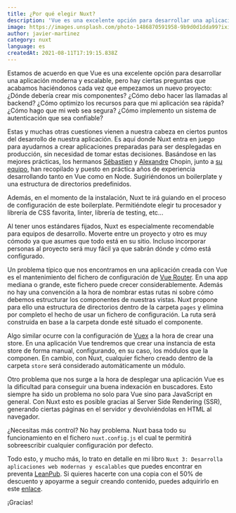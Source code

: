 ```yaml
---
title: ¿Por qué elegir Nuxt?
description: 'Vue es una excelente opción para desarrollar una aplicación moderna y escalable, pero hay ciertas preguntas que acabamos haciéndonos cada vez que empezamos un nuevo proyecto. Nuxt tiene la respuesta.'
image: https://images.unsplash.com/photo-1486870591958-9b9d0d1dda99?ixid=MnwxMjA3fDB8MHxwaG90by1wYWdlfHx8fGVufDB8fHx8&ixlib=rb-1.2.1&auto=format&fit=crop&w=1950&q=80
author: javier-martinez
category: nuxt
language: es
createdAt: 2021-08-11T17:19:15.838Z
---
```


Estamos de acuerdo en que Vue es una excelente opción para desarrollar una aplicación moderna y escalable, pero hay ciertas preguntas que acabamos haciéndonos cada vez que empezamos un nuevo proyecto: ¿Dónde debería crear mis componentes? ¿Cómo debo hacer las llamadas al backend? ¿Cómo optimizo los recursos para que mi aplicación sea rápida? ¿Cómo hago que mi web sea segura? ¿Cómo implemento un sistema de autenticación que sea confiable?

Estas y muchas otras cuestiones vienen a nuestra cabeza en ciertos puntos del desarrollo de nuestra aplicación. Es aquí donde Nuxt entra en juego para ayudarnos a crear aplicaciones preparadas para ser desplegadas en producción, sin necesidad de tomar estas decisiones. Basándose en las mejores prácticas, los hermanos [Sébastien](https://twitter.com/Atinux) y [Alexandre](https://twitter.com/iamnuxt) Chopin, junto a [su equipo](https://nuxtjs.org/team), han recopilado y puesto en práctica años de experiencia desarrollando tanto en Vue como en Node. Sugiriéndonos un boilerplate y una estructura de directorios predefinidos.

Además, en el momento de la instalación, Nuxt te irá guiando en el proceso de configuración de este boilerplate. Permitiéndote elegir tu procesador y librería de CSS favorita, linter, librería de testing, etc...

Al tener unos estándares fijados, Nuxt es especialmente recomendable para equipos de desarrollo. Moverte entre un proyecto y otro es muy cómodo ya que asumes que todo está en su sitio. Incluso incorporar personas al proyecto será muy fácil ya que sabrán dónde y cómo está configurado.

Un problema típico que nos encontramos en una aplicación creada con Vue es el mantenimiento del fichero de configuración de [Vue Router](https://router.vuejs.org/). En una app mediana o grande, este fichero puede crecer considerablemente. Además no hay una convención a la hora de nombrar estas rutas ni sobre cómo debemos estructurar los componentes de nuestras vistas. Nuxt propone para ello una estructura de directorios dentro de la carpeta `pages` y elimina por completo el hecho de usar un fichero de configuración. La ruta será construida en base a la carpeta donde esté situado el componente.

Algo similar ocurre con la configuración de [Vuex](https://vuex.vuejs.org/) a la hora de crear una store. En una aplicación Vue tendremos que crear una instancia de esta store de forma manual, configurando, en su caso, los módulos que la componen. En cambio, con Nuxt, cualquier fichero creado dentro de la carpeta `store` será considerado automáticamente un módulo.

Otro problema que nos surge a la hora de desplegar una aplicación Vue es la dificultad para conseguir una buena indexación en buscadores. Esto siempre ha sido un problema no solo para Vue sino para JavaScript en general. Con Nuxt esto es posible gracias al Server Side Rendering (SSR), generando ciertas páginas en el servidor y devolviéndolas en HTML al navegador.

¿Necesitas más control? No hay problema. Nuxt basa todo su funcionamiento en el fichero `nuxt.config.js` el cual te permitirá sobreescribir cualquier configuración por defecto.

Todo esto, y mucho más, lo trato en detalle en mi libro `Nuxt 3: Desarrolla aplicaciones web modernas y escalables` que puedes encontrar en preventa [LeanPub](https://leanpub.com/nuxt3spanish). Si quieres hacerte con una copia con el 50% de descuento y apoyarme a seguir creando contenido, puedes adquirirlo en este [enlace](https://leanpub.com/nuxt3spanish).

¡Gracias!

